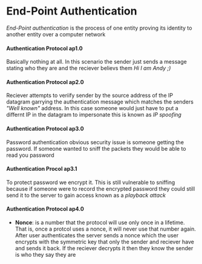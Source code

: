 # End-Point Authentication
*End-Point authentication* is the process of one entity proving its identity to another entity over a computer network
#### Authentication Protocol ap1.0
Basically nothing at all. In this scenario the sender just sends a message stating who they are and the reciever believs them *Hi I am Andy ;)*
#### Authentication Protocol ap2.0
Reciever attempts to veriify sender by the source address of the IP datagram garrying the authentication message which matches the senders *"Well known"* address.
In this case someone would just have to put a differnt IP in the datagram to impersonate this is known as *IP spoofing*
#### Authentication Protocol ap3.0
Password authentication obvious security issue is someone getting the password. If someone wanted to sniff the packets they would be able to read you password
#### Authentication Procol ap3.1
To protect password we encrypt it. This is still vulnerable  to sniffing because if someone were to record the encrypted password they could still send it to the server to gain access known as a *playback attack*
#### Authentication Protocol ap4.0
- **Nonce**: is a number that the protocol will use only once in a lifetime. That is, once a protcol uses a nonce, it will never use that number again.
After user authenticates the server sends a nonce which the user encrypts with the symmetric key that only the sender and reciever have and sends it back. If the reciever decrypts it then they know the sender is who they say they are